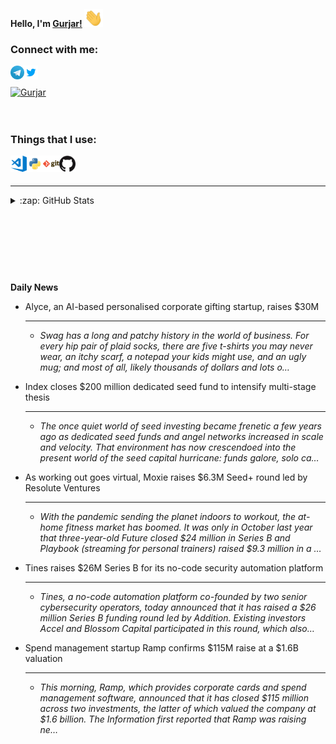#### Hello, I'm [Gurjar!](https://GurjarKing.github.io) <img src="https://raw.githubusercontent.com/ABSphreak/ABSphreak/master/gifs/Hi.gif" width="30px"></h2>


### Connect with me:

[<img align="left" alt="Gurjar | Telegram" width="22px" src="https://raw.githubusercontent.com/github/explore/80688e429a7d4ef2fca1e82350fe8e3517d3494d/topics/telegram/telegram.png" />][Telegram]
[<img align="left" alt="Gurjar | Twitter" width="22px" src="https://raw.githubusercontent.com/github/explore/80688e429a7d4ef2fca1e82350fe8e3517d3494d/topics/twitter/twitter.png" />][Twitter]
<br >
<br >
<a href="https://github.com/GurjarKing"><img src="https://komarev.com/ghpvc/?username=GurjarKing" alt="Gurjar" /></a> <br />
<br />
<br />
<!-- <br >

![](https://visitor-badge.glitch.me/badge?page_id=GurjarKing)

<br /> -->

### Things that I use:

[<img align="left" alt="Visual Studio Code" width="26px" src="https://raw.githubusercontent.com/github/explore/80688e429a7d4ef2fca1e82350fe8e3517d3494d/topics/visual-studio-code/visual-studio-code.png" />][VSCode]
[<img align="left" alt="Python" width="26px" src="https://raw.githubusercontent.com/github/explore/80688e429a7d4ef2fca1e82350fe8e3517d3494d/topics/python/python.png" />][Python]
[<img align="left" alt="Git" width="26px" src="https://raw.githubusercontent.com/github/explore/80688e429a7d4ef2fca1e82350fe8e3517d3494d/topics/git/git.png" />][Git]
[<img align="left" alt="GitHub" width="26px" src="https://raw.githubusercontent.com/github/explore/78df643247d429f6cc873026c0622819ad797942/topics/github/github.png" />][Github]

<br />
<br />

---
<details>
  <summary>:zap: GitHub Stats</summary>

<img align="left" alt="Gurjar's Github Stats" src="https://github-readme-stats.vercel.app/api?username=GurjarKing&show_icons=true&hide_border=true&count_private=true&include_all_commit=true&theme=algolia" />

</details>

<!-- ### 🔔 My latest tweet
<a href="https://twitter.com/Gurjar_King43" target="_blank">
	<img src="https://github.com/GurjarKing/GurjarKing/raw/master/tweet.png" width="70%" align="center" alt="Click to view on Twitter" title="My latest tweet, as an image"/>
</a> -->
<br>

<pre>

</pre>

<!-- **Quote of the hour:**

{qoth}

~ {qoth_author}
<pre>

</pre> -->
<br>
<pre>


</pre>
<strong>Daily News</strong>
  
  - Alyce, an AI-based personalised corporate gifting startup, raises $30M
     <hr/>
     
      - *Swag has a long and patchy history in the world of business. For every hip pair of plaid socks, there are five t-shirts you may never wear, an itchy scarf, a notepad your kids might use, and an ugly mug; and most of all, likely thousands of dollars and lots o…*
     
  - Index closes $200 million dedicated seed fund to intensify multi-stage thesis
      <hr/>
      
      - *The once quiet world of seed investing became frenetic a few years ago as dedicated seed funds and angel networks increased in scale and velocity. That environment has now crescendoed into the present world of the seed capital hurricane: funds galore, solo ca…*
      
  - As working out goes virtual, Moxie raises $6.3M Seed+ round led by Resolute Ventures
      <hr/>
      
      - *With the pandemic sending the planet indoors to workout, the at-home fitness market has boomed. It was only in October last year that three-year-old Future closed $24 million in Series B and Playbook (streaming for personal trainers) raised $9.3 million in a …*
      
  - Tines raises $26M Series B for its no-code security automation platform
      <hr/>
      
      - *Tines, a no-code automation platform co-founded by two senior cybersecurity operators, today announced that it has raised a $26 million Series B funding round led by Addition. Existing investors Accel and Blossom Capital participated in this round, which also…*
       
  - Spend management startup Ramp confirms $115M raise at a $1.6B valuation
      <hr/>
       
       - *This morning, Ramp, which provides corporate cards and spend management software, announced that it has closed $115 million across two investments, the latter of which valued the company at $1.6 billion. The Information first reported that Ramp was raising ne…*
      

<br />

[VSCode]: https://code.visualstudio.com/
[Python]: https://www.python.org/
[Git]: https://git-scm.com/
[Github]: https://github.com/
[Telegram]: https://t.me/Gurjar_King/
[Twitter]: https://twitter.com/Gurjar_King43/
